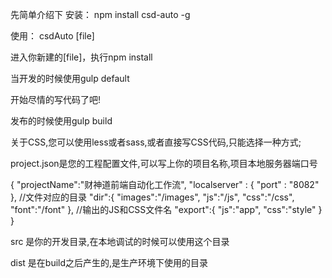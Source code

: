 先简单介绍下
安装：
npm install csd-auto -g

使用：
csdAuto [file]

进入你新建的[file]，执行npm install

当开发的时候使用gulp default

开始尽情的写代码了吧!

发布的时候使用gulp build


关于CSS,您可以使用less或者sass,或者直接写CSS代码,只能选择一种方式;

project.json是您的工程配置文件,可以写上你的项目名称,项目本地服务器端口号


{
  "projectName":"财神道前端自动化工作流",
  "localserver" : {
    "port" : "8082"
  },
  //文件对应的目录
  "dir":{
    "images":"/images",
    "js":"/js",
    "css":"/css",
    "font":"/font"
  },
  //输出的JS和CSS文件名
  "export":{
    "js":"app",
    "css":"style"
  }
}


src 是你的开发目录,在本地调试的时候可以使用这个目录

dist 是在build之后产生的,是生产环境下使用的目录


